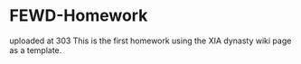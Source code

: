# FEWD-Homework
uploaded at 303
This is the first homework using the XIA dynasty wiki page as a template.

